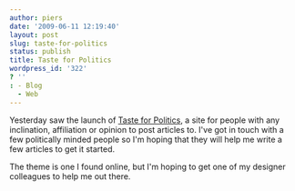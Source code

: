 ```yaml
---
author: piers
date: '2009-06-11 12:19:40'
layout: post
slug: taste-for-politics
status: publish
title: Taste for Politics
wordpress_id: '322'
? ''
: - Blog
  - Web
---
```


Yesterday saw the launch of [Taste for Politics](http://tasteforpolitics.com),
a site for people with any inclination, affiliation or opinion to post
articles to. I've got in touch with a few politically minded people so I'm
hoping that they will help me write a few articles to get it started.

The theme is one I found online, but I'm hoping to get one of my designer
colleagues to help me out there.


